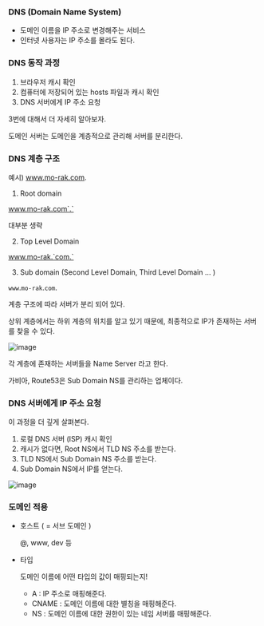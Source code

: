 ### DNS (Domain Name System)

- 도메인 이름을 IP 주소로 변경해주는 서비스
- 인터넷 사용자는 IP 주소를 몰라도 된다.

### DNS 동작 과정

1. 브라우저 캐시 확인
2. 컴퓨터에 저장되어 있는 hosts 파일과 캐시 확인
3. DNS 서버에게 IP 주소 요청

3번에 대해서 더 자세히 알아보자.

도메인 서버는 도메인을 계층적으로 관리해 서버를 분리한다.

### DNS 계층 구조

예시) www.mo-rak.com. 

1. Root domain

www.mo-rak.com`.`

대부분 생략

2. Top Level Domain

www.mo-rak.`com.`

3. Sub domain (Second Level Domain, Third Level Domain … )

`www`.`mo-rak`.`com`. 

계층 구조에 따라 서버가 분리 되어 있다. 

상위 계층에서는 하위 계층의 위치를 알고 있기 때문에, 최종적으로 IP가 존재하는 서버를 찾을 수 있다.

![image](https://github.com/SoftwareMaestro-Backend-Study/cs-study/assets/79205414/09a9e147-d913-4d13-a467-43a4eb1d9e71)


각 계층에 존재하는 서버들을 Name Server 라고 한다.

가비아, Route53은 Sub Domain NS를 관리하는 업체이다.

### DNS 서버에게 IP 주소 요청

이 과정을 더 깊게 살펴본다.

1. 로컬 DNS 서버 (ISP) 캐시 확인
2. 캐시가 없다면, Root NS에서 TLD NS 주소를 받는다.
3. TLD NS에서 Sub Domain NS 주소를 받는다.
4. Sub Domain NS에서 IP를 얻는다.

![image](https://github.com/SoftwareMaestro-Backend-Study/cs-study/assets/79205414/89b25854-14df-4d07-a01b-4da0d083aaf3)


### 도메인 적용

- 호스트 ( = 서브 도메인 )
    
    @, www, dev 등
    

- 타입
    
    도메인 이름에 어떤 타입의 값이 매핑되는지!
    
    - A : IP 주소로 매핑해준다.
    - CNAME : 도메인 이름에 대한 별칭을 매핑해준다.
    - NS : 도메인 이름에 대한 권한이 있는 네임 서버를 매핑해준다.
